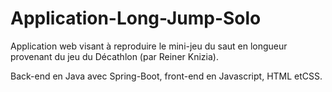 # Application-Long-Jump-Solo
 Application web visant à reproduire le mini-jeu du saut en longueur provenant du jeu du Décathlon (par Reiner Knizia). 
 
 Back-end en Java avec Spring-Boot, front-end en Javascript, HTML etCSS.
